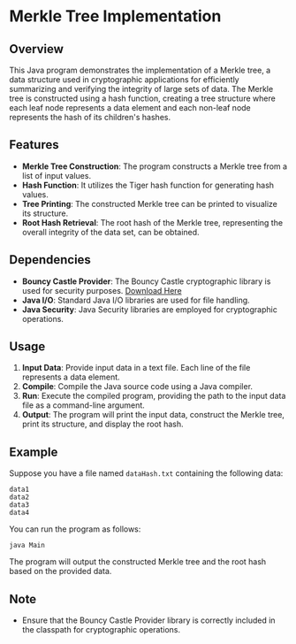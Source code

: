 
# Merkle Tree Implementation

## Overview

This Java program demonstrates the implementation of a Merkle tree, a data structure used in cryptographic applications for efficiently summarizing and verifying the integrity of large sets of data. The Merkle tree is constructed using a hash function, creating a tree structure where each leaf node represents a data element and each non-leaf node represents the hash of its children's hashes.

## Features

- **Merkle Tree Construction**: The program constructs a Merkle tree from a list of input values.
- **Hash Function**: It utilizes the Tiger hash function for generating hash values.
- **Tree Printing**: The constructed Merkle tree can be printed to visualize its structure.
- **Root Hash Retrieval**: The root hash of the Merkle tree, representing the overall integrity of the data set, can be obtained.

## Dependencies

- **Bouncy Castle Provider**: The Bouncy Castle cryptographic library is used for security purposes. [Download Here](https://www.bouncycastle.org/download/bouncy-castle-java/)
- **Java I/O**: Standard Java I/O libraries are used for file handling.
- **Java Security**: Java Security libraries are employed for cryptographic operations.

## Usage

1. **Input Data**: Provide input data in a text file. Each line of the file represents a data element.
2. **Compile**: Compile the Java source code using a Java compiler.
3. **Run**: Execute the compiled program, providing the path to the input data file as a command-line argument.
4. **Output**: The program will print the input data, construct the Merkle tree, print its structure, and display the root hash.

## Example

Suppose you have a file named `dataHash.txt` containing the following data:
```
data1
data2
data3
data4
```

You can run the program as follows:
```
java Main
```

The program will output the constructed Merkle tree and the root hash based on the provided data.

## Note

- Ensure that the Bouncy Castle Provider library is correctly included in the classpath for cryptographic operations.

